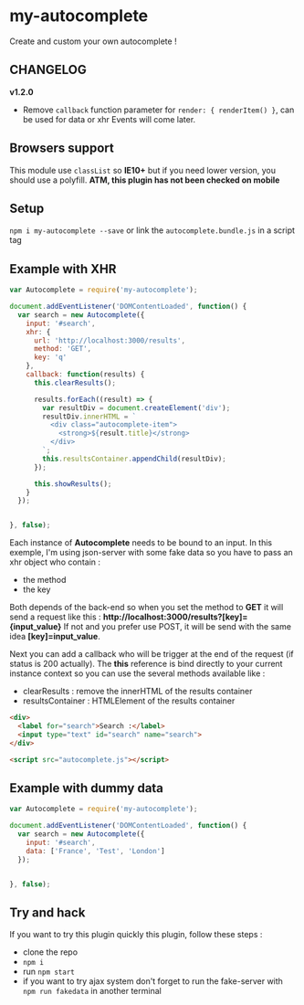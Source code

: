 # my-autocomplete

Create and custom your own autocomplete !

## CHANGELOG

**v1.2.0**
- Remove `callback` function parameter for `render: { renderItem() }`, can be used for data or xhr
Events will come later.

## Browsers support 
This module use `classList` so **IE10+** but if you need lower version, you should use a polyfill.
**ATM, this plugin has not been checked on mobile**

## Setup
`npm i my-autocomplete --save` or link the `autocomplete.bundle.js` in a script tag

## Example with XHR

```js
var Autocomplete = require('my-autocomplete');

document.addEventListener('DOMContentLoaded', function() {
  var search = new Autocomplete({
    input: '#search',
    xhr: {
      url: 'http://localhost:3000/results',
      method: 'GET',
      key: 'q'
    },
    callback: function(results) {
      this.clearResults();

      results.forEach((result) => {
        var resultDiv = document.createElement('div');
        resultDiv.innerHTML = `
          <div class="autocomplete-item">
            <strong>${result.title}</strong>
          </div>
        `;
        this.resultsContainer.appendChild(resultDiv);
      });

      this.showResults();
    }
  });


}, false);
```

Each instance of **Autocomplete** needs to be bound to an input. In this exemple, I'm using json-server with some fake data so you have to pass an xhr object who contain :

- the method
- the key

Both depends of the back-end so when you set the method to **GET** it will send a request like this : **http://localhost:3000/results?[key]={input_value}**
If not and you prefer use POST, it will be send with the same idea **[key]=input_value**.

Next you can add a callback who will be trigger at the end of the request (if  status is 200 actually). The __this__ reference is bind directly to your current instance context so you can use the several methods available like :

- clearResults : remove the innerHTML of the results container
- resultsContainer : HTMLElement of the results container


```html
<div>
  <label for="search">Search :</label>
  <input type="text" id="search" name="search">
</div>

<script src="autocomplete.js"></script>
```

## Example with dummy data
```js
var Autocomplete = require('my-autocomplete');

document.addEventListener('DOMContentLoaded', function() {
  var search = new Autocomplete({
    input: '#search',
    data: ['France', 'Test', 'London']
  });


}, false);
```

## Try and hack
If you want to try this plugin quickly this plugin, follow these steps :

- clone the repo
- `npm i`
- run `npm start`
- if you want to try ajax system don't forget to run the fake-server with `npm run fakedata` in another terminal
